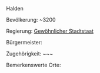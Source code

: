 Halden


Bevölkerung: ~3200


Regierung: [Gewöhnlicher Stadtstaat](https://docs.google.com/document/d/1OVAbhCSCkdyu-kmYiJxu5_sbhuxIUDZTLa4qA6vVRTE/edit#heading=h.sbma2cbdfhj1)

Bürgermeister: 

Zugehörigkeit: ~~~



Bemerkenswerte Orte: